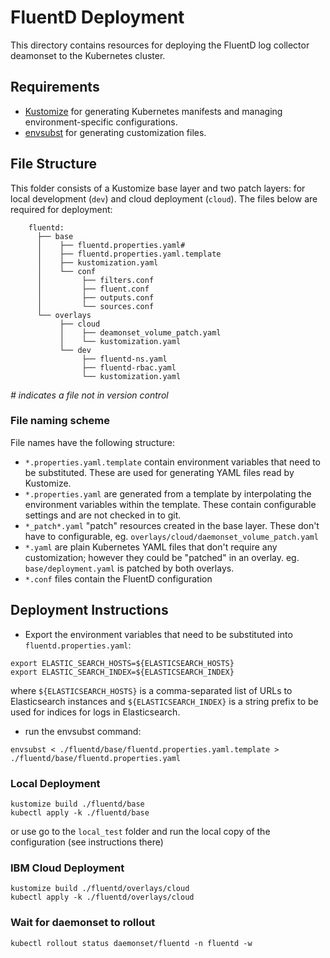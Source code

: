 # FluentD Deployment

This directory contains resources for deploying the FluentD log collector deamonset to the Kubernetes cluster.

## Requirements
- [Kustomize](https://kubectl.docs.kubernetes.io/installation/kustomize/) for generating Kubernetes manifests and managing environment-specific configurations.
- [envsubst](https://linux.die.net/man/1/envsubst) for generating customization files.

## File Structure
This folder consists of a Kustomize base layer and two patch layers: for local development (`dev`) and cloud deployment (`cloud`).
The files below are required for deployment:

```
    fluentd:
      ├── base
      │    ├── fluentd.properties.yaml#
      │    ├── fluentd.properties.yaml.template
      │    ├── kustomization.yaml
      │    └── conf
      │         ├── filters.conf
      │         ├── fluent.conf
      │         ├── outputs.conf
      │         └── sources.conf
      └── overlays
           ├── cloud
           │    ├── deamonset_volume_patch.yaml
           │    └── kustomization.yaml 
           └── dev
                ├── fluentd-ns.yaml
                ├── fluentd-rbac.yaml
                └── kustomization.yaml 
 ```
_# indicates a file not in version control_

### File naming scheme
File names have the following structure:

- `*.properties.yaml.template` contain environment variables that need to be substituted. These are used for generating YAML files read by Kustomize.
- `*.properties.yaml` are generated from a template by interpolating the environment variables within the template. These contain configurable settings and are not checked in to git.
- `*_patch*.yaml` "patch" resources created in the base layer. These don't have to configurable, eg. `overlays/cloud/daemonset_volume_patch.yaml`
- `*.yaml` are plain Kubernetes YAML files that don't require any customization; however they could be "patched" in an overlay. eg. `base/deployment.yaml` is patched by both overlays.
- `*.conf` files contain the FluentD configuration

## Deployment Instructions
- Export the environment variables that need to be substituted into `fluentd.properties.yaml`:

```
export ELASTIC_SEARCH_HOSTS=${ELASTICSEARCH_HOSTS}
export ELASTIC_SEARCH_INDEX=${ELASTICSEARCH_INDEX}
```
where `${ELASTICSEARCH_HOSTS}` is a comma-separated list of URLs to Elasticsearch instances and `${ELASTICSEARCH_INDEX}` is a string prefix to be used for indices for logs in Elasticsearch.

- run the envsubst command:
```
envsubst < ./fluentd/base/fluentd.properties.yaml.template > ./fluentd/base/fluentd.properties.yaml
```

### Local Deployment
```
kustomize build ./fluentd/base
kubectl apply -k ./fluentd/base
```
or use go to the `local_test` folder and run the local copy of the configuration (see instructions there)

### IBM Cloud Deployment
```
kustomize build ./fluentd/overlays/cloud
kubectl apply -k ./fluentd/overlays/cloud
```

### Wait for daemonset to rollout

```kubectl rollout status daemonset/fluentd -n fluentd -w```
